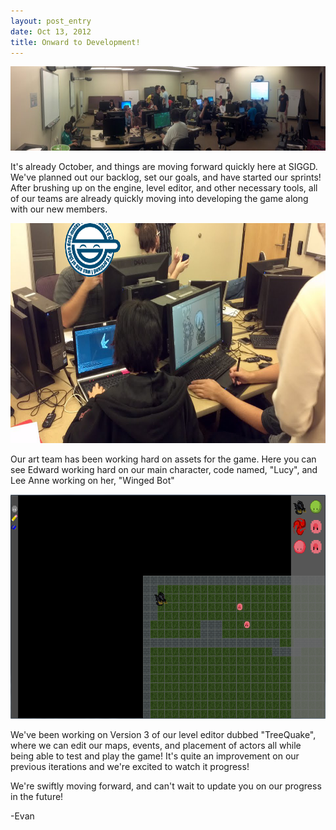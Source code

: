 ```yaml
---
layout: post_entry
date: Oct 13, 2012
title: Onward to Development!
---
```

<img alt="Team Panorama" src="/img/2012-10-13-teampanorama.jpg" style="width: 625px; height: 135px;">

It's already October, and things are moving forward quickly here at SIGGD. We've planned out our backlog, set our goals, and have started our sprints! After brushing up on the engine, level editor, and other necessary tools, all of our teams are already quickly moving into developing the game along with our new members.

<img alt="Ramon didn't like the face he made." src="/img/2012-10-13-artteamworking.png" style="width: 625px; height: 352px;">

Our art team has been working hard on assets for the game. Here you can see Edward working hard on our main character, code named, "Lucy", and Lee Anne working on her, "Winged Bot"

<img alt="" src="/img/2012-10-13-leveleditorsnapshot.png" style="width: 625px; height: 359px;">

We've been working on Version 3 of our level editor dubbed "TreeQuake", where we can edit our maps, events, and placement of actors all while being able to test and play the game! It's quite an improvement on our previous iterations and we're excited to watch it progress!  

We're swiftly moving forward, and can't wait to update you on our progress in the future!  
  
-Evan